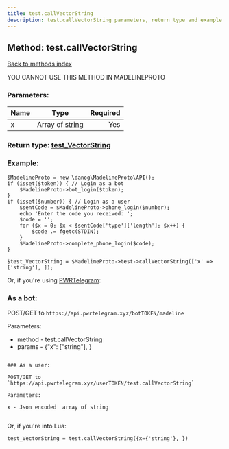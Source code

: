 ```yaml
---
title: test.callVectorString
description: test.callVectorString parameters, return type and example
---
```

## Method: test.callVectorString  
[Back to methods index](index.md)


YOU CANNOT USE THIS METHOD IN MADELINEPROTO


### Parameters:

| Name     |    Type       | Required |
|----------|:-------------:|---------:|
|x|Array of [string](../types/string.md) | Yes|


### Return type: [test\_VectorString](../types/test_VectorString.md)

### Example:


```
$MadelineProto = new \danog\MadelineProto\API();
if (isset($token)) { // Login as a bot
    $MadelineProto->bot_login($token);
}
if (isset($number)) { // Login as a user
    $sentCode = $MadelineProto->phone_login($number);
    echo 'Enter the code you received: ';
    $code = '';
    for ($x = 0; $x < $sentCode['type']['length']; $x++) {
        $code .= fgetc(STDIN);
    }
    $MadelineProto->complete_phone_login($code);
}

$test_VectorString = $MadelineProto->test->callVectorString(['x' => ['string'], ]);
```

Or, if you're using [PWRTelegram](https://pwrtelegram.xyz):

### As a bot:

POST/GET to `https://api.pwrtelegram.xyz/botTOKEN/madeline`

Parameters:

* method - test.callVectorString
* params - {"x": ["string"], }

```

### As a user:

POST/GET to `https://api.pwrtelegram.xyz/userTOKEN/test.callVectorString`

Parameters:

x - Json encoded  array of string


```

Or, if you're into Lua:

```
test_VectorString = test.callVectorString({x={'string'}, })
```

